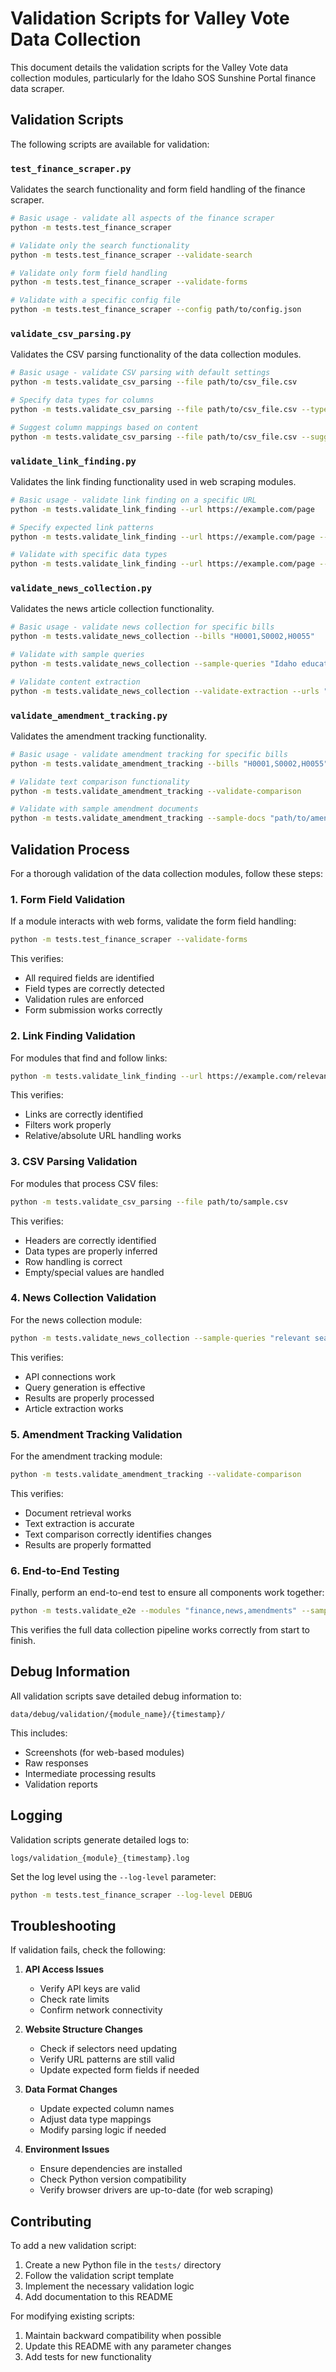 # Validation Scripts for Valley Vote Data Collection

This document details the validation scripts for the Valley Vote data collection modules, particularly for the Idaho SOS Sunshine Portal finance data scraper.

## Validation Scripts

The following scripts are available for validation:

### `test_finance_scraper.py`

Validates the search functionality and form field handling of the finance scraper.

```bash
# Basic usage - validate all aspects of the finance scraper
python -m tests.test_finance_scraper

# Validate only the search functionality
python -m tests.test_finance_scraper --validate-search

# Validate only form field handling
python -m tests.test_finance_scraper --validate-forms

# Validate with a specific config file
python -m tests.test_finance_scraper --config path/to/config.json
```

### `validate_csv_parsing.py`

Validates the CSV parsing functionality of the data collection modules.

```bash
# Basic usage - validate CSV parsing with default settings
python -m tests.validate_csv_parsing --file path/to/csv_file.csv

# Specify data types for columns
python -m tests.validate_csv_parsing --file path/to/csv_file.csv --types "amount:float,date:date,id:int"

# Suggest column mappings based on content
python -m tests.validate_csv_parsing --file path/to/csv_file.csv --suggest-mappings
```

### `validate_link_finding.py`

Validates the link finding functionality used in web scraping modules.

```bash
# Basic usage - validate link finding on a specific URL
python -m tests.validate_link_finding --url https://example.com/page

# Specify expected link patterns
python -m tests.validate_link_finding --url https://example.com/page --patterns "pdf$,/reports/,\.xlsx$"

# Validate with specific data types
python -m tests.validate_link_finding --url https://example.com/page --types "pdf,excel,zip"
```

### `validate_news_collection.py`

Validates the news article collection functionality.

```bash
# Basic usage - validate news collection for specific bills
python -m tests.validate_news_collection --bills "H0001,S0002,H0055"

# Validate with sample queries
python -m tests.validate_news_collection --sample-queries "Idaho education bill,property tax Idaho,gun legislation"

# Validate content extraction
python -m tests.validate_news_collection --validate-extraction --urls "https://example.com/article1,https://example.com/article2"
```

### `validate_amendment_tracking.py`

Validates the amendment tracking functionality.

```bash
# Basic usage - validate amendment tracking for specific bills
python -m tests.validate_amendment_tracking --bills "H0001,S0002,H0055"

# Validate text comparison functionality
python -m tests.validate_amendment_tracking --validate-comparison

# Validate with sample amendment documents
python -m tests.validate_amendment_tracking --sample-docs "path/to/amendment1.pdf,path/to/amendment2.pdf"
```

## Validation Process

For a thorough validation of the data collection modules, follow these steps:

### 1. Form Field Validation

If a module interacts with web forms, validate the form field handling:

```bash
python -m tests.test_finance_scraper --validate-forms
```

This verifies:
- All required fields are identified
- Field types are correctly detected
- Validation rules are enforced
- Form submission works correctly

### 2. Link Finding Validation

For modules that find and follow links:

```bash
python -m tests.validate_link_finding --url https://example.com/relevant_page
```

This verifies:
- Links are correctly identified
- Filters work properly
- Relative/absolute URL handling works

### 3. CSV Parsing Validation

For modules that process CSV files:

```bash
python -m tests.validate_csv_parsing --file path/to/sample.csv
```

This verifies:
- Headers are correctly identified
- Data types are properly inferred
- Row handling is correct
- Empty/special values are handled

### 4. News Collection Validation

For the news collection module:

```bash
python -m tests.validate_news_collection --sample-queries "relevant search term"
```

This verifies:
- API connections work
- Query generation is effective
- Results are properly processed
- Article extraction works

### 5. Amendment Tracking Validation

For the amendment tracking module:

```bash
python -m tests.validate_amendment_tracking --validate-comparison
```

This verifies:
- Document retrieval works
- Text extraction is accurate
- Text comparison correctly identifies changes
- Results are properly formatted

### 6. End-to-End Testing

Finally, perform an end-to-end test to ensure all components work together:

```bash
python -m tests.validate_e2e --modules "finance,news,amendments" --sample-bills "H0001,S0002"
```

This verifies the full data collection pipeline works correctly from start to finish.

## Debug Information

All validation scripts save detailed debug information to:

```
data/debug/validation/{module_name}/{timestamp}/
```

This includes:
- Screenshots (for web-based modules)
- Raw responses
- Intermediate processing results
- Validation reports

## Logging

Validation scripts generate detailed logs to:

```
logs/validation_{module}_{timestamp}.log
```

Set the log level using the `--log-level` parameter:

```bash
python -m tests.test_finance_scraper --log-level DEBUG
```

## Troubleshooting

If validation fails, check the following:

1. **API Access Issues**
   - Verify API keys are valid
   - Check rate limits
   - Confirm network connectivity

2. **Website Structure Changes**
   - Check if selectors need updating
   - Verify URL patterns are still valid
   - Update expected form fields if needed

3. **Data Format Changes**
   - Update expected column names
   - Adjust data type mappings
   - Modify parsing logic if needed

4. **Environment Issues**
   - Ensure dependencies are installed
   - Check Python version compatibility
   - Verify browser drivers are up-to-date (for web scraping)

## Contributing

To add a new validation script:

1. Create a new Python file in the `tests/` directory
2. Follow the validation script template
3. Implement the necessary validation logic
4. Add documentation to this README

For modifying existing scripts:

1. Maintain backward compatibility when possible
2. Update this README with any parameter changes
3. Add tests for new functionality 